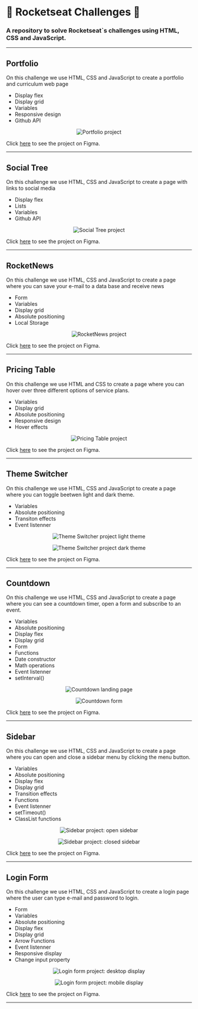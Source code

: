 <h1>🚀 Rocketseat Challenges 🚀</h1>
<h3>
A repository to solve Rocketseat`s challenges using HTML, CSS and JavaScript.
</h3>

<hr>

<h2>Portfolio</h2>
<p>On this challenge we use HTML, CSS and JavaScript to create a portfolio and curriculum web page</p>
<ul>
<li>Display flex</li>
<li>Display grid</li>
<li>Variables</li>
<li>Responsive design</li>
<li>Github API</li>
</ul>
<p align="center">
  <img alt="Portfolio project" src="./challenges-pics/portfolio-pic.png">
</p>
<p>Click <a href="https://www.figma.com/file/gDvQeSFni1g8lS0tj4BM8Y/Portfolio-%E2%80%A2-Desafio-Discover-(Copy)?type=design&node-id=0-1&t=NfiyX6RLGXRe2bpT-0" target="_blank">here</a> to see the project on Figma.</p>

<hr>

<h2>Social Tree</h2>
<p>On this challenge we use HTML, CSS and JavaScript to create a page with links to social media</p>
<ul>
<li>Display flex</li>
<li>Lists</li>
<li>Variables</li>
<li>Github API</li>
</ul>
<p align="center">
  <img alt="Social Tree project" src="./challenges-pics/social-tree-pic.png">
</p>
<p>Click <a href="https://www.figma.com/file/n4UQcRx6YLY1WVFXAPqfqM/Social-Tree-%E2%80%A2-Desafio-Discover-(Community)?type=design&node-id=113-4&t=NfiyX6RLGXRe2bpT-0" target="_blank">here</a> to see the project on Figma.</p>

<hr>

<h2>RocketNews</h2>
<p>On this challenge we use HTML, CSS and JavaScript to create a page where you can save your e-mail to a data base and receive news</p>
<ul>
<li>Form</li>
<li>Variables</li>
<li>Display grid</li>
<li>Absolute positioning</li>
<li>Local Storage</li>
</ul>
<p align="center">
  <img alt="RocketNews project" src="./challenges-pics/RocketNews.png">
</p>
<p>Click <a href="https://www.figma.com/file/seX4TAPQ4BK2Jg2ixFdGOK/RocketNews-%E2%80%A2-Desafio-Discover-(Community)-(Copy)?type=design&t=cqEIYc369KgkGwsj-0" target="_blank">here</a> to see the project on Figma.</p>

<hr>

<h2>Pricing Table</h2>
<p>On this challenge we use HTML and CSS to create a page where you can hover over three different options of service plans.</p>
<ul>
<li>Variables</li>
<li>Display grid</li>
<li>Absolute positioning</li>
<li>Responsive design</li>
<li>Hover effects</li>
</ul>
<p align="center">
  <img alt="Pricing Table project" src="./challenges-pics/PricingTable.png">
</p>
<p>Click <a href="https://www.figma.com/file/wIB8DOXT70X0ABy5RuyGES/Pricing-Table-%E2%80%A2-Desafio-Discover-(Community)-(Copy)?type=design&node-id=203-68&t=cqEIYc369KgkGwsj-0" target="_blank">here</a> to see the project on Figma.</p>

<hr>

<h2>Theme Switcher</h2>
<p>On this challenge we use HTML, CSS and JavaScript to create a page where you can toggle beetwen light and dark theme.</p>
<ul>
<li>Variables</li>
<li>Absolute positioning</li>
<li>Transiton effects</li>
<li>Event listenner</li>
</ul>
<p align="center">
  <img alt="Theme Switcher project light theme" src="./challenges-pics/LightTheme.png">
</p>
<p align="center">
  <img alt="Theme Switcher project dark theme" src="./challenges-pics/DarkTheme.png">
</p>
<p>Click <a href="https://www.figma.com/file/WMxNPZzs4xaqDWA89dbcAD/Theme-Switcher-%E2%80%A2-Desafio-Discover-(Community)-(Copy)?type=design&node-id=302-12&t=XGdyJKau8v3qfKAV-0" target="_blank">here</a> to see the project on Figma.</p>

<hr>

<h2>Countdown</h2>
<p>On this challenge we use HTML, CSS and JavaScript to create a page where you can see a countdown timer, open a form and subscribe to an event.</p>
<ul>
<li>Variables</li>
<li>Absolute positioning</li>
<li>Display flex</li>
<li>Display grid</li>
<li>Form</li>
<li>Functions</li>
<li>Date constructor</li>
<li>Math operations</li>
<li>Event listenner</li>
<li>setInterval()</li>
</ul>
<p align="center">
  <img alt="Countdown landing page" src="./challenges-pics/Countdown.png">
</p>
<p align="center">
  <img alt="Countdown form" src="./challenges-pics/CountdownForm.png">
</p>
<p>Click <a href="https://www.figma.com/file/QmyVeqicFdQvB9h6pso8PB/Countdown-%E2%80%A2-Desafio-Discover-(Community)-(Copy)?type=design&node-id=0-1&t=tcs5sMeDsOMEoyc7-0" target="_blank">here</a> to see the project on Figma.</p>

<hr>

<h2>Sidebar</h2>
<p>On this challenge we use HTML, CSS and JavaScript to create a page where you can open and close a sidebar menu by clicking the menu button.</p>
<ul>
<li>Variables</li>
<li>Absolute positioning</li>
<li>Display flex</li>
<li>Display grid</li>
<li>Transition effects</li>
<li>Functions</li>
<li>Event listenner</li>
<li>setTimeout()</li>
<li>ClassList functions</li>
</ul>
<p align="center">
  <img alt="Sidebar project: open sidebar" src="./challenges-pics/SidebarOpen.png">
</p>
<p align="center">
  <img alt="Sidebar project: closed sidebar" src="./challenges-pics/SidebarClose.png">
</p>
<p>Click <a href="https://www.figma.com/file/XpKYVpQ4HvdgZomdYyuzAM/Sidebar-%E2%80%A2-Desafio-Discover-(Community)-(Copy)?type=design&node-id=1-2&t=1hcw07gpoPUUjZdF-0" target="_blank">here</a> to see the project on Figma.</p>

<hr>

<h2>Login Form</h2>
<p>On this challenge we use HTML, CSS and JavaScript to create a login page where the user can type e-mail and password to login.</p>
<ul>
<li>Form</li>
<li>Variables</li>
<li>Absolute positioning</li>
<li>Display flex</li>
<li>Display grid</li>
<li> Arrow Functions</li>
<li>Event listenner</li>
<li>Responsive display</li>
<li>Change input property</li>
</ul>
<p align="center">
  <img alt="Login form project: desktop display" src="./challenges-pics/LoginForm.png">
</p>
<p align="center">
  <img alt="Login form project: mobile display" src="./challenges-pics/LoginForm-mobile.png">
</p>
<p>Click <a href="https://www.figma.com/file/JGif6EpVwrzgc0PsF9R21D/Login-Form-%E2%80%A2-Desafio-Discover-(Community)-(Copy)?type=design&node-id=222-63&t=ptZfBzsM8lkbENcf-0" target="_blank">here</a> to see the project on Figma.</p>

<hr>
